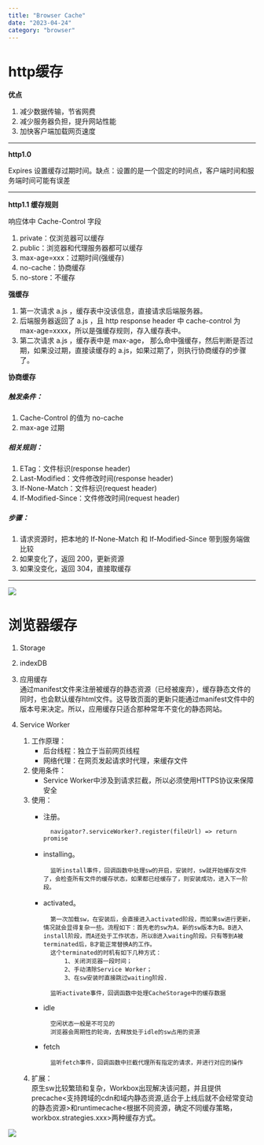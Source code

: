 ```yaml
---
title: "Browser Cache"
date: "2023-04-24"
category: "browser"
---
```


# http缓存

**优点**

1. 减少数据传输，节省网费
2. 减少服务器负担，提升网站性能
3. 加快客户端加载网页速度

---

**http1.0**

Expires 设置缓存过期时间。缺点：设置的是一个固定的时间点，客户端时间和服务端时间可能有误差

---

**http1.1 缓存规则**   

响应体中 Cache-Control 字段
1.  private：仅浏览器可以缓存
2.  public：浏览器和代理服务器都可以缓存
3.  max-age=xxx：过期时间(强缓存)
4.  no-cache：协商缓存
5.  no-store：不缓存

**强缓存**

1. 第一次请求 a.js ，缓存表中没该信息，直接请求后端服务器。
2. 后端服务器返回了 a.js ，且 http response header 中 cache-control 为 max-age=xxxx，所以是强缓存规则，存入缓存表中。
3. 第二次请求 a.js ，缓存表中是 max-age， 那么命中强缓存，然后判断是否过期，如果没过期，直接读缓存的 a.js，如果过期了，则执行协商缓存的步骤了。

**协商缓存**

##### 触发条件：

1. Cache-Control 的值为 no-cache
2. max-age 过期

##### 相关规则：

1. ETag：文件标识(response header)
2. Last-Modified：文件修改时间(response header)
3. If-None-Match：文件标识(request header)
4. If-Modified-Since：文件修改时间(request header)

##### 步骤：

1. 请求资源时，把本地的 If-None-Match 和 If-Modified-Since 带到服务端做比较
2. 如果变化了，返回 200，更新资源
3. 如果没变化，返回 304，直接取缓存   
   
---
![](/images/cache.png)


# 浏览器缓存

1. Storage

2. indexDB

3. 应用缓存   
    通过manifest文件来注册被缓存的静态资源（已经被废弃），缓存静态文件的同时，也会默认缓存html文件。这导致页面的更新只能通过manifest文件中的版本号来决定。所以，应用缓存只适合那种常年不变化的静态网站。

4. Service Worker   
    1. 工作原理：   
        * 后台线程：独立于当前网页线程   
        * 网络代理：在网页发起请求时代理，来缓存文件
    2. 使用条件：
        * Service Worker中涉及到请求拦截，所以必须使用HTTPS协议来保障安全   
    3. 使用：
        * 注册。

                navigator?.serviceWorker?.register(fileUrl) => return promise
        * installing。 
        
                监听install事件，回调函数中处理sw的开启，安装时，sw就开始缓存文件了，会检查所有文件的缓存状态，如果都已经缓存了，则安装成功，进入下一阶段。
        * activated。
        
                第一次加载sw，在安装后，会直接进入activated阶段，而如果sw进行更新，情况就会显得复杂一些。流程如下：首先老的sw为A，新的sw版本为B。B进入install阶段，而A还处于工作状态，所以B进入waiting阶段。只有等到A被terminated后，B才能正常替换A的工作。
                这个terminated的时机有如下几种方式：
                    1、关闭浏览器一段时间；
                    2、手动清除Service Worker；
                    3、在sw安装时直接跳过waiting阶段.

                监听activate事件，回调函数中处理CacheStorage中的缓存数据
        * idle

                空闲状态一般是不可见的
                浏览器会周期性的轮询，去释放处于idle的sw占用的资源

        * fetch

                监听fetch事件，回调函数中拦截代理所有指定的请求，并进行对应的操作
    4. 扩展：   
        原生sw比较繁琐和复杂，Workbox出现解决该问题，并且提供precache<支持跨域的cdn和域内静态资源,适合于上线后就不会经常变动的静态资源>和runtimecache<根据不同资源，确定不同缓存策略，workbox.strategies.xxx>两种缓存方式。



![](/images/sw-workflow.png)